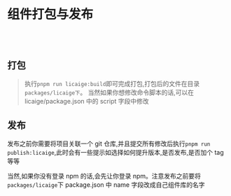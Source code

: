 # 组件打包与发布

<br />
<br />

## 打包

> 执行`pnpm run licaige:build`即可完成打包,打包后的文件在目录`packages/licaige下`。
> 当然如果你想修改命令脚本的话,可以在 licaige/package.json 中的 script 字段中修改

## 发布

发布之前你需要将项目关联一个 git 仓库,并且提交所有修改后执行`pnpm run publish:licaige`,此时会有一些提示如选择如何提升版本,是否发布,是否加个 tag 等等


当然,如果你没有登录 npm 的话,会先让你登录 npm。注意发布之前要将`packages/licaige`下 package.json 中 name 字段改成自己组件库的名字

